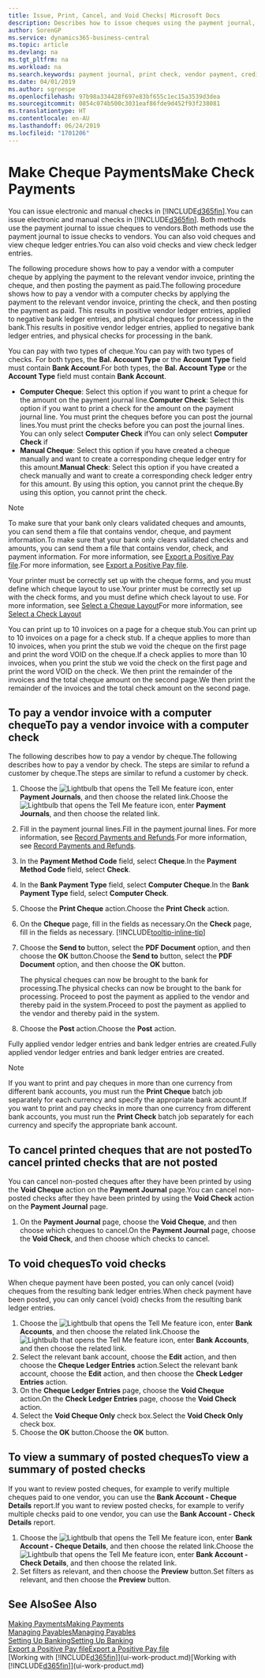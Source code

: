 ```yaml
---
title: Issue, Print, Cancel, and Void Checks| Microsoft Docs
description: Describes how to issue cheques using the payment journal, print cheques, and void or view cheque ledger entries in Business Central.
author: SorenGP
ms.service: dynamics365-business-central
ms.topic: article
ms.devlang: na
ms.tgt_pltfrm: na
ms.workload: na
ms.search.keywords: payment journal, print check, vendor payment, creditor, debt, balance due, AP
ms.date: 04/01/2019
ms.author: sgroespe
ms.openlocfilehash: 97b98a334428f697e83bf655c1ec15a3539d3dea
ms.sourcegitcommit: 0854c074b500c3031eaf86fde9d452f93f238081
ms.translationtype: HT
ms.contentlocale: en-AU
ms.lasthandoff: 06/24/2019
ms.locfileid: "1701206"
---
```

# <a name="make-check-payments"></a><span data-ttu-id="dca5e-103">Make Cheque Payments</span><span class="sxs-lookup"><span data-stu-id="dca5e-103">Make Check Payments</span></span>
<span data-ttu-id="dca5e-104">You can issue electronic and manual checks in [!INCLUDE[d365fin](includes/d365fin_md.md)].</span><span class="sxs-lookup"><span data-stu-id="dca5e-104">You can issue electronic and manual checks in [!INCLUDE[d365fin](includes/d365fin_md.md)].</span></span> <span data-ttu-id="dca5e-105">Both methods use the payment journal to issue cheques to vendors.</span><span class="sxs-lookup"><span data-stu-id="dca5e-105">Both methods use the payment journal to issue checks to vendors.</span></span> <span data-ttu-id="dca5e-106">You can also void cheques and view cheque ledger entries.</span><span class="sxs-lookup"><span data-stu-id="dca5e-106">You can also void checks and view check ledger entries.</span></span>

<span data-ttu-id="dca5e-107">The following procedure shows how to pay a vendor with a computer cheque by applying the payment to the relevant vendor invoice, printing the cheque, and then posting the payment as paid.</span><span class="sxs-lookup"><span data-stu-id="dca5e-107">The following procedure shows how to pay a vendor with a computer checks by applying the payment to the relevant vendor invoice, printing the check, and then posting the payment as paid.</span></span> <span data-ttu-id="dca5e-108">This results in positive vendor ledger entries, applied to negative bank ledger entries, and physical cheques for processing in the bank.</span><span class="sxs-lookup"><span data-stu-id="dca5e-108">This results in positive vendor ledger entries, applied to negative bank ledger entries, and physical checks for processing in the bank.</span></span>

<span data-ttu-id="dca5e-109">You can pay with two types of cheque.</span><span class="sxs-lookup"><span data-stu-id="dca5e-109">You can pay with two types of checks.</span></span> <span data-ttu-id="dca5e-110">For both types, the **Bal. Account Type** or the **Account Type** field must contain **Bank Account**.</span><span class="sxs-lookup"><span data-stu-id="dca5e-110">For both types, the **Bal. Account Type** or the **Account Type** field must contain **Bank Account**.</span></span>

- <span data-ttu-id="dca5e-111">**Computer Cheque**: Select this option if you want to print a cheque for the amount on the payment journal line.</span><span class="sxs-lookup"><span data-stu-id="dca5e-111">**Computer Check**: Select this option if you want to print a check for the amount on the payment journal line.</span></span> <span data-ttu-id="dca5e-112">You must print the cheques before you can post the journal lines.</span><span class="sxs-lookup"><span data-stu-id="dca5e-112">You must print the checks before you can post the journal lines.</span></span> <span data-ttu-id="dca5e-113">You can only select **Computer Check** if</span><span class="sxs-lookup"><span data-stu-id="dca5e-113">You can only select **Computer Check** if</span></span>
- <span data-ttu-id="dca5e-114">**Manual Cheque**: Select this option if you have created a cheque manually and want to create a corresponding cheque ledger entry for this amount.</span><span class="sxs-lookup"><span data-stu-id="dca5e-114">**Manual Check**: Select this option if you have created a check manually and want to create a corresponding check ledger entry for this amount.</span></span> <span data-ttu-id="dca5e-115">By using this option, you cannot print the cheque.</span><span class="sxs-lookup"><span data-stu-id="dca5e-115">By using this option, you cannot print the check.</span></span>

> [!NOTE]  
> <span data-ttu-id="dca5e-116">To make sure that your bank only clears validated cheques and amounts, you can send them a file that contains vendor, cheque, and payment information.</span><span class="sxs-lookup"><span data-stu-id="dca5e-116">To make sure that your bank only clears validated checks and amounts, you can send them a file that contains vendor, check, and payment information.</span></span> <span data-ttu-id="dca5e-117">For more information, see [Export a Positive Pay file](finance-how-positive-pay.md).</span><span class="sxs-lookup"><span data-stu-id="dca5e-117">For more information, see [Export a Positive Pay file](finance-how-positive-pay.md).</span></span>

<span data-ttu-id="dca5e-118">Your printer must be correctly set up with the cheque forms, and you must define which cheque layout to use.</span><span class="sxs-lookup"><span data-stu-id="dca5e-118">Your printer must be correctly set up with the check forms, and you must define which check layout to use.</span></span> <span data-ttu-id="dca5e-119">For more information, see [Select a Cheque Layout](finance-how-define-check-layouts.md)</span><span class="sxs-lookup"><span data-stu-id="dca5e-119">For more information, see [Select a Check Layout](finance-how-define-check-layouts.md)</span></span>

<span data-ttu-id="dca5e-120">You can print up to 10 invoices on a page for a cheque stub.</span><span class="sxs-lookup"><span data-stu-id="dca5e-120">You can print up to 10 invoices on a page for a check stub.</span></span> <span data-ttu-id="dca5e-121">If a cheque applies to more than 10 invoices, when you print the stub we void the cheque on the first page and print the word VOID on the cheque.</span><span class="sxs-lookup"><span data-stu-id="dca5e-121">If a check applies to more than 10 invoices, when you print the stub we void the check on the first page and print the word VOID on the check.</span></span> <span data-ttu-id="dca5e-122">We then print the remainder of the invoices and the total cheque amount on the second page.</span><span class="sxs-lookup"><span data-stu-id="dca5e-122">We then print the remainder of the invoices and the total check amount on the second page.</span></span>

## <a name="to-pay-a-vendor-invoice-with-a-computer-check"></a><span data-ttu-id="dca5e-123">To pay a vendor invoice with a computer cheque</span><span class="sxs-lookup"><span data-stu-id="dca5e-123">To pay a vendor invoice with a computer check</span></span>
<span data-ttu-id="dca5e-124">The following describes how to pay a vendor by cheque.</span><span class="sxs-lookup"><span data-stu-id="dca5e-124">The following describes how to pay a vendor by check.</span></span> <span data-ttu-id="dca5e-125">The steps are similar to refund a customer by cheque.</span><span class="sxs-lookup"><span data-stu-id="dca5e-125">The steps are similar to refund a customer by check.</span></span>

1. <span data-ttu-id="dca5e-126">Choose the ![Lightbulb that opens the Tell Me feature](media/ui-search/search_small.png "Tell me what you want to do") icon, enter **Payment Journals**, and then choose the related link.</span><span class="sxs-lookup"><span data-stu-id="dca5e-126">Choose the ![Lightbulb that opens the Tell Me feature](media/ui-search/search_small.png "Tell me what you want to do") icon, enter **Payment Journals**, and then choose the related link.</span></span>
2. <span data-ttu-id="dca5e-127">Fill in the payment journal lines.</span><span class="sxs-lookup"><span data-stu-id="dca5e-127">Fill in the payment journal lines.</span></span> <span data-ttu-id="dca5e-128">For more information, see [Record Payments and Refunds](payables-how-post-payments-refunds.md).</span><span class="sxs-lookup"><span data-stu-id="dca5e-128">For more information, see [Record Payments and Refunds](payables-how-post-payments-refunds.md).</span></span>
3. <span data-ttu-id="dca5e-129">In the **Payment Method Code** field, select **Cheque**.</span><span class="sxs-lookup"><span data-stu-id="dca5e-129">In the **Payment Method Code** field, select **Check**.</span></span>
4. <span data-ttu-id="dca5e-130">In the **Bank Payment Type** field, select **Computer Cheque**.</span><span class="sxs-lookup"><span data-stu-id="dca5e-130">In the **Bank Payment Type** field, select **Computer Check**.</span></span>
5. <span data-ttu-id="dca5e-131">Choose the **Print Cheque** action.</span><span class="sxs-lookup"><span data-stu-id="dca5e-131">Choose the **Print Check** action.</span></span>
6. <span data-ttu-id="dca5e-132">On the **Cheque** page, fill in the fields as necessary.</span><span class="sxs-lookup"><span data-stu-id="dca5e-132">On the **Check** page, fill in the fields as necessary.</span></span> [!INCLUDE[tooltip-inline-tip](includes/tooltip-inline-tip_md.md)]
7. <span data-ttu-id="dca5e-133">Choose the **Send to** button, select the **PDF Document** option, and then choose the **OK** button.</span><span class="sxs-lookup"><span data-stu-id="dca5e-133">Choose the **Send to** button, select the **PDF Document** option, and then choose the **OK** button.</span></span>

    <span data-ttu-id="dca5e-134">The physical cheques can now be brought to the bank for processing.</span><span class="sxs-lookup"><span data-stu-id="dca5e-134">The physical checks can now be brought to the bank for processing.</span></span> <span data-ttu-id="dca5e-135">Proceed to post the payment as applied to the vendor and thereby paid in the system.</span><span class="sxs-lookup"><span data-stu-id="dca5e-135">Proceed to post the payment as applied to the vendor and thereby paid in the system.</span></span>
8. <span data-ttu-id="dca5e-136">Choose the **Post** action.</span><span class="sxs-lookup"><span data-stu-id="dca5e-136">Choose the **Post** action.</span></span>

<span data-ttu-id="dca5e-137">Fully applied vendor ledger entries and bank ledger entries are created.</span><span class="sxs-lookup"><span data-stu-id="dca5e-137">Fully applied vendor ledger entries and bank ledger entries are created.</span></span>

> [!NOTE]  
> <span data-ttu-id="dca5e-138">If you want to print and pay cheques in more than one currency from different bank accounts, you must run the **Print Cheque** batch job separately for each currency and specify the appropriate bank account.</span><span class="sxs-lookup"><span data-stu-id="dca5e-138">If you want to print and pay checks in more than one currency from different bank accounts, you must run the **Print Check** batch job separately for each currency and specify the appropriate bank account.</span></span>

## <a name="to-cancel-printed-checks-that-are-not-posted"></a><span data-ttu-id="dca5e-139">To cancel printed cheques that are not posted</span><span class="sxs-lookup"><span data-stu-id="dca5e-139">To cancel printed checks that are not posted</span></span>
<span data-ttu-id="dca5e-140">You can cancel non-posted cheques after they have been printed by using the **Void Cheque** action on the **Payment Journal** page.</span><span class="sxs-lookup"><span data-stu-id="dca5e-140">You can cancel non-posted checks after they have been printed by using the **Void Check** action on the **Payment Journal** page.</span></span>

1. <span data-ttu-id="dca5e-141">On the **Payment Journal** page, choose the **Void Cheque**, and then choose which cheques to cancel.</span><span class="sxs-lookup"><span data-stu-id="dca5e-141">On the **Payment Journal** page, choose the **Void Check**, and then choose which checks to cancel.</span></span>

## <a name="to-void-checks"></a><span data-ttu-id="dca5e-142">To void cheques</span><span class="sxs-lookup"><span data-stu-id="dca5e-142">To void checks</span></span>
<span data-ttu-id="dca5e-143">When cheque payment have been posted, you can only cancel (void) cheques from the resulting bank ledger entries.</span><span class="sxs-lookup"><span data-stu-id="dca5e-143">When check payment have been posted, you can only cancel (void) checks from the resulting bank ledger entries.</span></span>

1. <span data-ttu-id="dca5e-144">Choose the ![Lightbulb that opens the Tell Me feature](media/ui-search/search_small.png "Tell me what you want to do") icon, enter **Bank Accounts**, and then choose the related link.</span><span class="sxs-lookup"><span data-stu-id="dca5e-144">Choose the ![Lightbulb that opens the Tell Me feature](media/ui-search/search_small.png "Tell me what you want to do") icon, enter **Bank Accounts**, and then choose the related link.</span></span>
2. <span data-ttu-id="dca5e-145">Select the relevant bank account, choose the **Edit** action, and then choose the **Cheque Ledger Entries** action.</span><span class="sxs-lookup"><span data-stu-id="dca5e-145">Select the relevant bank account, choose the **Edit** action, and then choose the **Check Ledger Entries** action.</span></span>
3. <span data-ttu-id="dca5e-146">On the **Cheque Ledger Entries** page, choose the **Void Cheque** action.</span><span class="sxs-lookup"><span data-stu-id="dca5e-146">On the **Check Ledger Entries** page, choose the **Void Check** action.</span></span>
4. <span data-ttu-id="dca5e-147">Select the **Void Cheque Only** check box.</span><span class="sxs-lookup"><span data-stu-id="dca5e-147">Select the **Void Check Only** check box.</span></span>
5. <span data-ttu-id="dca5e-148">Choose the **OK** button.</span><span class="sxs-lookup"><span data-stu-id="dca5e-148">Choose the **OK** button.</span></span>

## <a name="to-view-a-summary-of-posted-checks"></a><span data-ttu-id="dca5e-149">To view a summary of posted cheques</span><span class="sxs-lookup"><span data-stu-id="dca5e-149">To view a summary of posted checks</span></span>
<span data-ttu-id="dca5e-150">If you want to review posted cheques, for example to verify multiple cheques paid to one vendor, you can use the **Bank Account - Cheque Details** report.</span><span class="sxs-lookup"><span data-stu-id="dca5e-150">If you want to review posted checks, for example to verify multiple checks paid to one vendor, you can use the **Bank Account - Check Details** report.</span></span>
1. <span data-ttu-id="dca5e-151">Choose the ![Lightbulb that opens the Tell Me feature](media/ui-search/search_small.png "Tell me what you want to do") icon, enter **Bank Account - Cheque Details**, and then choose the related link.</span><span class="sxs-lookup"><span data-stu-id="dca5e-151">Choose the ![Lightbulb that opens the Tell Me feature](media/ui-search/search_small.png "Tell me what you want to do") icon, enter **Bank Account - Check Details**, and then choose the related link.</span></span>
2. <span data-ttu-id="dca5e-152">Set filters as relevant, and then choose the **Preview** button.</span><span class="sxs-lookup"><span data-stu-id="dca5e-152">Set filters as relevant, and then choose the **Preview** button.</span></span>

## <a name="see-also"></a><span data-ttu-id="dca5e-153">See Also</span><span class="sxs-lookup"><span data-stu-id="dca5e-153">See Also</span></span>
[<span data-ttu-id="dca5e-154">Making Payments</span><span class="sxs-lookup"><span data-stu-id="dca5e-154">Making Payments</span></span>](payables-make-payments.md)  
[<span data-ttu-id="dca5e-155">Managing Payables</span><span class="sxs-lookup"><span data-stu-id="dca5e-155">Managing Payables</span></span>](payables-manage-payables.md)  
[<span data-ttu-id="dca5e-156">Setting Up Banking</span><span class="sxs-lookup"><span data-stu-id="dca5e-156">Setting Up Banking</span></span>](bank-setup-banking.md)  
[<span data-ttu-id="dca5e-157">Export a Positive Pay file</span><span class="sxs-lookup"><span data-stu-id="dca5e-157">Export a Positive Pay file</span></span>](finance-how-positive-pay.md)  
<span data-ttu-id="dca5e-158">[Working with [!INCLUDE[d365fin](includes/d365fin_md.md)]](ui-work-product.md)</span><span class="sxs-lookup"><span data-stu-id="dca5e-158">[Working with [!INCLUDE[d365fin](includes/d365fin_md.md)]](ui-work-product.md)</span></span>  

